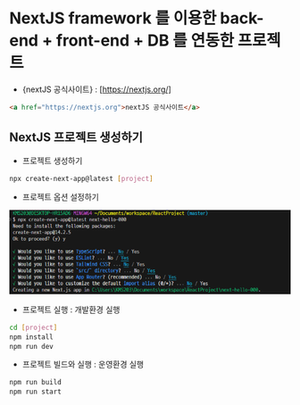 # NextJS framework 를 이용한 back-end + front-end + DB 를 연동한 프로젝트

- {nextJS 공식사이트} : [https://nextjs.org/]

```html
<a href="https://nextjs.org">nextJS 공식사이트</a>
```

## NextJS 프로젝트 생성하기

- 프로젝트 생성하기

```bash
npx create-next-app@latest [project]
```

- 프로젝트 옵션 설정하기

![alt text](image.png)

- 프로젝트 실행 : 개발환경 실행

```bash
cd [project]
npm install
npm run dev
```

- 프로젝트 빌드와 실행 : 운영환경 실행

```bash
npm run build
npm run start
```
